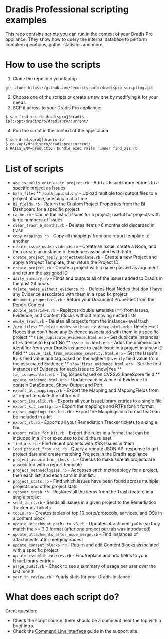 # Dradis Professional scripting examples

This repo contains scripts you can run in the context of your Dradis Pro appliance. They show how to query the internal database to perform complex operations, gather statistics and more.


# How to use the scripts

1. Clone the repo into your laptop

```
git clone https://github.com/securityroots/dradispro-scripting.git
```

2. Choose one of the scripts or create a new one by modifying it for your needs.
3. SCP it across to your Dradis Pro appliance:

```
$ scp find_xss.rb dradispro@[dradis-ip]:/opt/dradispro/dradispro/current/
```

4. Run the script in the context of the application

```
$ ssh dradispro@[dradis-ip]
$ cd /opt/dradispro/dradispro/current/
$ RAILS_ENV=production bundle exec rails runner find_xss.rb
```

# List of scripts

* `add_issuelib_entries_to_project.rb` - Add all IssueLibrary entries to a specific project as Issues
* `bash_files`
** `/bulk_upload.sh/` - Upload multiple tool output files to a project at once, one plugin at a time
* `bi_fields.rb` - Return the Custom Project Properties from the BI Dashboard for a specific project
* `cache.rb` - Cache the list of issues for a project; useful for projects with large numbers of issues
* `clear_trash_6_months.rb` - Deletes items >6 months old discarded in trash
* `copy_mappings.rb` - Copy all mappings from one report template to another
* `create_issue_node_evidence.rb` - Create an Issue, create a Node, and then create an instance of Evidence associated with both
* `create_project_apply_projecttemplate.rb` - Create a new Project and apply a Project Template, then return the Project ID.
* `create_project.rb` - Create a project with a name passed as argument and return the assigned ID
* `daily_summary.rb` - Finds and outputs all of the Issues added to Dradis in the past 24 hours
* `delete_nodes_without_evidence.rb` - Deletes Host Nodes that don't have any Evidence associated with them in a specific project
* `document_properties.rb` - Return your Document Properties from the Report Content
* `double_asterisks.rb` - Replaces double asterisks (`**`) from Issues, Evidence, and Content Blocks without removing nested lists
* `empty_trash.rb` - Deletes all projects from the instance-level trash
* `/erb_files/`
** `delete_nodes_without_evidence.html.erb` - Delete Host Nodes that don't have any Evidence associated with them in a specific project
** `hide_duplicate_evidence.html.erb` - Set duplicate instances of Evidence to Export|No
** `issue_id.html.erb` - Adds the unique issue identifier from your Dradis instance to each issue in a project in a new ID field
** `issue_risk_from_evidence_severity.html.erb` - Set the Issue's `Risk` field value and tag based on the highest `Severity` field value from the associated Evidence
** `show_first_evidence.html.erb` - Set the first instances of Evidence for each Issue to Show|Yes
** `tag_issues.html.erb` - Tag Issues based on CVSSv3.BaseScore field
** `update_evidence.html.erb` - Update each instance of Evidence to contain DataSource, Show, Output and Port
* `export_all_mappings.rb` - Export the Mapping and MappingFields from all report template the kit format
* `export_issuelib.rb` - Exports all your IssueLibrary entries to a single file
* `export_kit_config.rb` - Export the mappings and RTPs for kit format
* `export_mappings_for_kit.rb` - Export the Mappings in a format that can be included in a kit
* `export_rt.rb` - Exports all your Remediation Tracker tickets to a single file
* `export_rules_for_kit.rb` - Export the rules in a format that can be included in a Kit or executed to build the ruleset
* `find_xss.rb` - Find recent projects with XSS Issues in them
* `load_project_from_api.rb` - Query a remote JSON API response to get project data and create matching Projects in the Dradis appliance
* `project_association_check.rb` - Checks to make sure all projects are associated with a report template
* `project_methodologies.rb` - Accesses each methodology for a project, then each list, and each card in that list. 
* `project_stats.rb` - Find which issues have been found across multiple projects and other project stats
* `recover_trash.rb` - Restores all the items from the Trash feature in a single project
* `send_to_rt.rb` - Sends all Issues in a given project to the Remediation Tracker as Tickets
* `top10.rb` - Creates tables of top 10 ports/protocols, services, and OSs in a content block
* `update_attachment_paths_to_v3.rb` - Updates attachment paths so they match the >= 3.0 format (after one project per tab was introduced)
* `update_attachments_after_node_merge.rb` - Find instances of attachments after merging nodes
* `update_content_blocks.rb` - Return and edit Content Blocks associated with a specific project
* `update_issuelib_entries.rb` - Find/replace and add fields to your IssueLibrary entries
* `usage_audit.rb` - Check to see a summary of usage per user over the last month
* `year_in_review.rb` - Yearly stats for your Dradis instance

# What does each script do?

Great question:

* Check the script source, there should be a comment near the top with a brief intro.
* Check the [Command Line Interface](http://securityroots.com/dradispro/support/guides/command_line/) guide in the support site.
